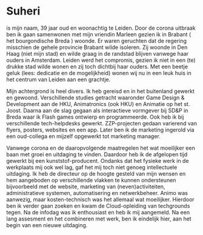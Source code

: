 
# Suheri

is mijn naam, 39 jaar oud en woonachtig te Leiden.
Door de corona uitbraak ben ik gaan samenwonen met mijn vriendin Marleen gezien ik in Brabant ( het bourgondische Breda ) woonde. Er waren geruchten dat de regering misschien de gehele provincie Brabant wilde isoleren. Zij woonde in Den Haag (niet mijn stad) en wilde graag in de randstad blijven vanwege haar ouders in Amsterdam. Leiden werd het compromis, gezien ik niet in een (te) drukke stad wilde wonen en zij toch dichtbij haar ouders. Met een beetje geluk (lees: dedicatie en de mogelijkheid) wonen wij nu in een leuk huis in het centrum van Leiden aan een grachtje.


Mijn achtergrond is heel divers. Ik heb gereisd en in het buitenland gewerkt en gewoond. Verschillende studies getracht waaronder Game Design & Development aan de HKU, Animatronics (ook HKU) en Animatie op het st. Joost. Daarna aan de slag gegaan als interactieve vormgever bij SD&P in Breda waar ik Flash games ontwierp en programmeerde. Ook heb ik bij verschillende tech-helpdesks gewerkt. ZZP-projecten gedaan varierend van flyers, posters, websites en een app. Later ben ik de marketing ingerold via een oud-collega en mijzelf opgewerkt tot marketing manager.

Vanwege corona en de daaropvolgende maatregelen het wat moeilijker een baan met groei en uitdaging te vinden. Daardoor heb ik de afgelopen tijd gewerkt bij een kunststof-producent. Ondanks dat het fysieke werk in de werkplaats mij ook wel lag, gaf het mij toch niet genoeg intellectuele uitdaging. Ik heb de directeur op de hoogte gesteld van mijn wensen en hem aangeboden op verschillende vlakken te kunnen ondersteunen bijvoorbeeld met de website, marketing van (neven)activiteiten, administratieve systemen, automatisering en netwerkbeheer. Animo was aanwezig, maar kosten-technisch was het allemaal wat moeilijker. Hierdoor ben ik verder gaan zoeken en kwam de Cloud-opleiding van techgrounds tegen. Na de infodag was ik enthousiast en heb ik mij aangemeld. Na een lang assesment en het combineren met werk, ben ik eindelijk hier, aan het begin van een nieuwe uitdaging.
